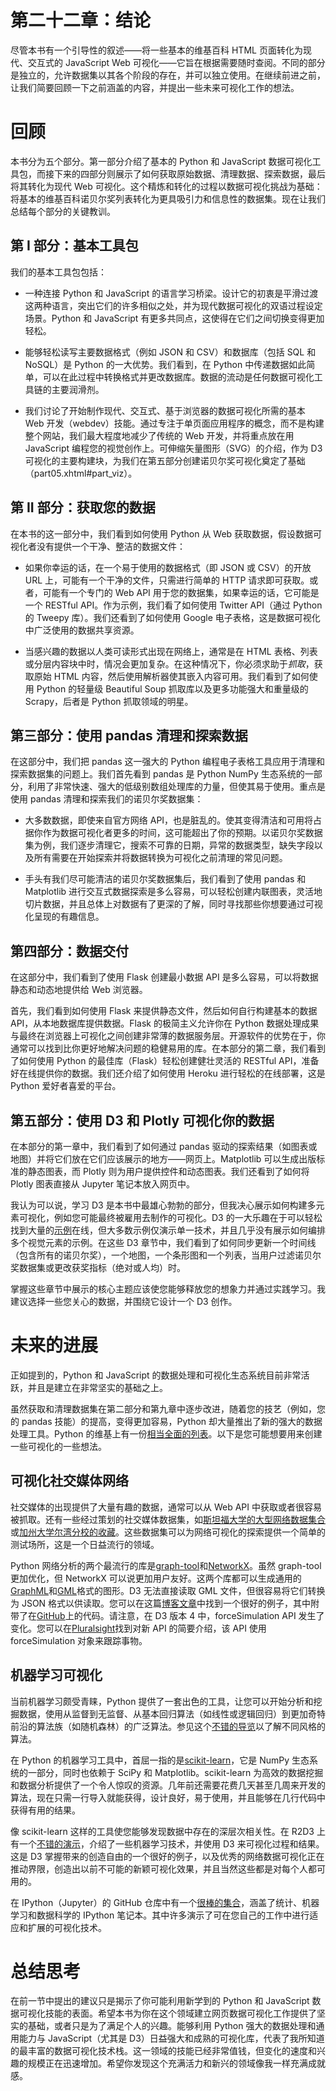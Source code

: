 # 第二十二章：结论

尽管本书有一个引导性的叙述——将一些基本的维基百科 HTML 页面转化为现代、交互式的 JavaScript Web 可视化——它旨在根据需要随时查阅。不同的部分是独立的，允许数据集以其各个阶段的存在，并可以独立使用。在继续前进之前，让我们简要回顾一下之前涵盖的内容，并提出一些未来可视化工作的想法。

# 回顾

本书分为五个部分。第一部分介绍了基本的 Python 和 JavaScript 数据可视化工具包，而接下来的四部分则展示了如何获取原始数据、清理数据、探索数据，最后将其转化为现代 Web 可视化。这个精炼和转化的过程以数据可视化挑战为基础：将基本的维基百科诺贝尔奖列表转化为更具吸引力和信息性的数据集。现在让我们总结每个部分的关键教训。

## 第 I 部分：基本工具包

我们的基本工具包包括：

+   一种连接 Python 和 JavaScript 的语言学习桥梁。设计它的初衷是平滑过渡这两种语言，突出它们的许多相似之处，并为现代数据可视化的双语过程设定场景。Python 和 JavaScript 有更多共同点，这使得在它们之间切换变得更加轻松。

+   能够轻松读写主要数据格式（例如 JSON 和 CSV）和数据库（包括 SQL 和 NoSQL）是 Python 的一大优势。我们看到，在 Python 中传递数据如此简单，可以在此过程中转换格式并更改数据库。数据的流动是任何数据可视化工具链的主要润滑剂。

+   我们讨论了开始制作现代、交互式、基于浏览器的数据可视化所需的基本 Web 开发（webdev）技能。通过专注于单页面应用程序的概念，而不是构建整个网站，我们最大程度地减少了传统的 Web 开发，并将重点放在用 JavaScript 编程您的视觉创作上。可伸缩矢量图形（SVG）的介绍，作为 D3 可视化的主要构建块，为我们在第五部分创建诺贝尔奖可视化奠定了基础（part05.xhtml#part_viz）。

## 第 II 部分：获取您的数据

在本书的这一部分中，我们看到如何使用 Python 从 Web 获取数据，假设数据可视化者没有提供一个干净、整洁的数据文件：

+   如果你幸运的话，在一个易于使用的数据格式（即 JSON 或 CSV）的开放 URL 上，可能有一个干净的文件，只需进行简单的 HTTP 请求即可获取。或者，可能有一个专门的 Web API 用于您的数据集，如果幸运的话，它可能是一个 RESTful API。作为示例，我们看了如何使用 Twitter API（通过 Python 的 Tweepy 库）。我们还看到了如何使用 Google 电子表格，这是数据可视化中广泛使用的数据共享资源。

+   当感兴趣的数据以人类可读形式出现在网络上，通常是在 HTML 表格、列表或分层内容块中时，情况会更加复杂。在这种情况下，你必须求助于*抓取*，获取原始 HTML 内容，然后使用解析器使其嵌入内容可用。我们看到了如何使用 Python 的轻量级 Beautiful Soup 抓取库以及更多功能强大和重量级的 Scrapy，后者是 Python 抓取领域的明星。

## 第三部分：使用 pandas 清理和探索数据

在这部分中，我们把 pandas 这一强大的 Python 编程电子表格工具应用于清理和探索数据集的问题上。我们首先看到 pandas 是 Python NumPy 生态系统的一部分，利用了非常快速、强大的低级别数组处理库的力量，但使其易于使用。重点是使用 pandas 清理和探索我们的诺贝尔奖数据集：

+   大多数数据，即使来自官方网络 API，也是脏乱的。使其变得清洁和可用将占据你作为数据可视化者更多的时间，这可能超出了你的预期。以诺贝尔奖数据集为例，我们逐步清理它，搜索不可靠的日期，异常的数据类型，缺失字段以及所有需要在开始探索并将数据转换为可视化之前清理的常见问题。

+   手头有我们尽可能清洁的诺贝尔奖数据集后，我们看到了使用 pandas 和 Matplotlib 进行交互式数据探索是多么容易，可以轻松创建内联图表，灵活地切片数据，并且总体上对数据有了更深的了解，同时寻找那些你想要通过可视化呈现的有趣信息。

## 第四部分：数据交付

在这部分中，我们看到了使用 Flask 创建最小数据 API 是多么容易，可以将数据静态和动态地提供给 Web 浏览器。

首先，我们看到如何使用 Flask 来提供静态文件，然后如何自行构建基本的数据 API，从本地数据库提供数据。Flask 的极简主义允许你在 Python 数据处理成果与最终在浏览器上可视化之间创建非常薄的数据服务层。开源软件的优势在于，你通常可以找到比你更好地解决问题的稳健易用的库。在本部分的第二章，我们看到了如何使用 Python 的最佳库（Flask）轻松创建健壮灵活的 RESTful API，准备好在线提供你的数据。我们还介绍了如何使用 Heroku 进行轻松的在线部署，这是 Python 爱好者喜爱的平台。

## 第五部分：使用 D3 和 Plotly 可视化你的数据

在本部分的第一章中，我们看到了如何通过 pandas 驱动的探索结果（如图表或地图）并将它们放在它们应该展示的地方——网页上。Matplotlib 可以生成出版标准的静态图表，而 Plotly 则为用户提供控件和动态图表。我们还看到了如何将 Plotly 图表直接从 Jupyter 笔记本放入网页中。

我认为可以说，学习 D3 是本书中最雄心勃勃的部分，但我决心展示如何构建多元素可视化，例如您可能最终被雇用去制作的可视化。D3 的一大乐趣在于可以轻松找到大量的[示例](https://oreil.ly/nYKx8)在线，但大多数示例仅演示单一技术，并且几乎没有展示如何编排多个视觉元素的示例。在这些 D3 章节中，我们看到了如何同步更新一个时间线（包含所有的诺贝尔奖），一个地图，一个条形图和一个列表，当用户过滤诺贝尔奖数据集或更改获奖指标（绝对或人均）时。

掌握这些章节中展示的核心主题应该使您能够释放您的想象力并通过实践学习。我建议选择一些您关心的数据，并围绕它设计一个 D3 创作。

# 未来的进展

正如提到的，Python 和 JavaScript 的数据处理和可视化生态系统目前非常活跃，并且是建立在非常坚实的基础之上。

虽然获取和清理数据集在第二部分和第九章中逐步改进，随着您的技艺（例如，您的 pandas 技能）的提高，变得更加容易，Python 却大量推出了新的强大的数据处理工具。Python 的维基上有一份[相当全面的列表](https://oreil.ly/ODNE1)。以下是您可能想要用来创建一些可视化的一些想法。

## 可视化社交媒体网络

社交媒体的出现提供了大量有趣的数据，通常可以从 Web API 中获取或者很容易被抓取。还有一些经过策划的社交媒体数据集，如[斯坦福大学的大型网络数据集合](https://oreil.ly/2E02E)或[加州大学尔湾分校的收藏](https://oreil.ly/x09oi)。这些数据集可以为网络可视化的探索提供一个简单的测试场所，这是一个日益流行的领域。

Python 网络分析的两个最流行的库是[graph-tool](https://graph-tool.skewed.de)和[NetworkX](https://networkx.org)。虽然 graph-tool 更加优化，但 NetworkX 可以说更加用户友好。这两个库都可以生成通用的[GraphML](http://graphml.graphdrawing.org)和[GML](https://oreil.ly/18AUU)格式的图形。D3 无法直接读取 GML 文件，但很容易将它们转换为 JSON 格式以供读取。您可以在这篇[博客文章](https://oreil.ly/thuBE)中找到一个很好的例子，其中附带了在[GitHub](https://oreil.ly/3IHVR)上的代码。请注意，在 D3 版本 4 中，forceSimulation API 发生了变化。您可以在[Pluralsight](https://oreil.ly/DZxAz)找到对新 API 的简要介绍，该 API 使用 forceSimulation 对象来跟踪事物。

## 机器学习可视化

当前机器学习颇受青睐，Python 提供了一套出色的工具，让您可以开始分析和挖掘数据，使用从监督到无监督、从基本回归算法（如线性或逻辑回归）到更加奇特前沿的算法族（如随机森林）的广泛算法。参见这个[不错的导览](https://oreil.ly/IR8LZ)以了解不同风格的算法。

在 Python 的机器学习工具中，首屈一指的是[scikit-learn](https://oreil.ly/gjAKs)，它是 NumPy 生态系统的一部分，同时也依赖于 SciPy 和 Matplotlib。scikit-learn 为高效的数据挖掘和数据分析提供了一个令人惊叹的资源。几年前还需要花费几天甚至几周来开发的算法，现在只需一行导入就能获得，设计良好，易于使用，并且能够在几行代码中获得有用的结果。

像 scikit-learn 这样的工具使您能够发现数据中存在的深层次相关性。在 R2D3 上有一个[不错的演示](https://oreil.ly/Q0GVd)，介绍了一些机器学习技术，并使用 D3 来可视化过程和结果。这是 D3 掌握带来的创造自由的一个很好的例子，以及优秀的网络数据可视化正在推动界限，创造出以前不可能的新颖可视化效果，并且当然这些都是对每个人都可用的。

在 IPython（Jupyter）的 GitHub 仓库中有一个[很棒的集合](https://oreil.ly/wZ1bJ)，涵盖了统计、机器学习和数据科学的 IPython 笔记本。其中许多演示了可在您自己的工作中进行适应和扩展的可视化技术。

# 总结思考

在前一节中提出的建议只是揭示了你可能利用新学到的 Python 和 JavaScript 数据可视化技能的表面。希望本书为你在这个领域建立网页数据可视化工作提供了坚实的基础，或者只是为了满足个人的兴趣。能够利用 Python 强大的数据处理和通用能力与 JavaScript（尤其是 D3）日益强大和成熟的可视化库，代表了我所知道的最丰富的数据可视化技术栈。这一领域的技能已经非常值钱，但变化的速度和兴趣的规模正在迅速增加。希望你发现这个充满活力和新兴的领域像我一样充满成就感。
